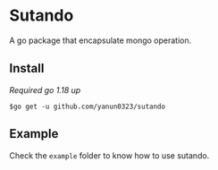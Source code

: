 # Sutando
A go package that encapsulate mongo operation.


## Install
*Required go 1.18 up*

```$go get -u github.com/yanun0323/sutando```

## Example
Check the `example` folder to know how to use sutando.